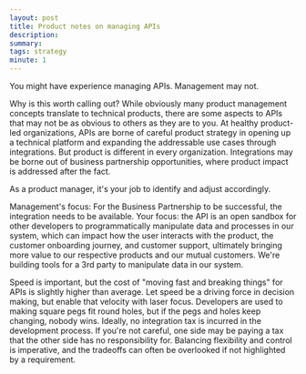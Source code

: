 ```yaml
---
layout: post
title: Product notes on managing APIs
description:
summary:
tags: strategy
minute: 1
---
```


You might have experience managing APIs. Management may not.

Why is this worth calling out? While obviously many product management concepts translate to technical products, there are some aspects to APIs that may not be as obvious to others as they are to you. At healthy product-led organizations, APIs are borne of careful product strategy in opening up a technical platform and expanding the addressable use cases through integrations. But product is different in every organization. Integrations may be borne out of business partnership opportunities, where product impact is addressed after the fact.

As a product manager, it's your job to identify and adjust accordingly.

Management's focus: For the Business Partnership to be successful, the integration needs to be available.
Your focus: the API is an open sandbox for other developers to programmatically manipulate data and processes in our system, which can impact how the user interacts with the product, the customer onboarding journey, and customer support, ultimately bringing more value to our respective products and our mutual customers. We're building tools for a 3rd party to manipulate data in our system.

Speed is important, but the cost of "moving fast and breaking things" for APIs is slightly higher than average. Let speed be a driving force in decision making, but enable that velocity with laser focus. Developers are used to making square pegs fit round holes, but if the pegs and holes keep changing, nobody wins. Ideally, no integration tax is incurred in the development process. If you're not careful, one side may be paying a tax that the other side has no responsibility for. Balancing flexibility and control is imperative, and the tradeoffs can often be overlooked if not highlighted by a requirement. 
